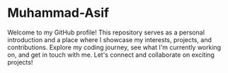 # Muhammad-Asif
Welcome to my GitHub profile! This repository serves as a personal introduction and a place where I showcase my interests, projects, and contributions. Explore my coding journey, see what I'm currently working on, and get in touch with me. Let's connect and collaborate on exciting projects!
